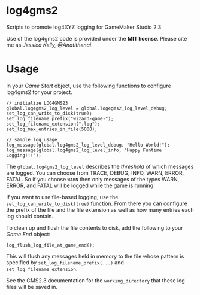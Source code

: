 # log4gms2
Scripts to promote log4XYZ logging for GameMaker Studio 2.3

Use of the log4gms2 code is provided under the **MIT license**.  Please cite me as *Jessica Kelly, @Anatithenai*.

# Usage

In your *Game Start* object, use the following functions to configure log4gms2 for your project.

```
// initialize LOG4GMS23
global.log4gms2_log_level = global.log4gms2_log_level_debug;
set_log_can_write_to_disk(true);
set_log_filename_prefix("wizard-game-");
set_log_filename_extension(".log");
set_log_max_entries_in_file(5000);

// sample log usage
log_message(global.log4gms2_log_level_debug, "Hello World!");
log_message(global.log4gms2_log_level_info, "Happy Funtime Logging!!!");
```

The `global.log4gms2_log_level` describes the *threshold* of which messages are logged.  You can choose from TRACE, DEBUG, INFO, WARN, ERROR, FATAL.  So if you choose `WARN` then only messages of the types WARN, ERROR, and FATAL will be logged while the game is running.

If you want to use file-based logging, use the `set_log_can_write_to_disk(true)` function.  From there you can configure the prefix of the file and the file extension as well as how many entries each log should contain.

To clean up and flush the file contents to disk, add the following to your *Game End* object:

```
log_flush_log_file_at_game_end();
```

This will flush any messages held in memory to the file whose pattern is specified by `set_log_filename_prefix(...)` and `set_log_filename_extension`.

See the GMS2.3 documentation for the `working_directory` that these log files will be saved in.

